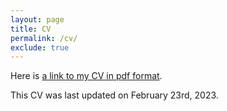 ```yaml
---
layout: page
title: CV
permalink: /cv/
exclude: true
---
```


Here is [a link to my CV in pdf format](https://laurestine.github.io/LBradfordCV.pdf).

This CV was last updated on February 23rd, 2023.